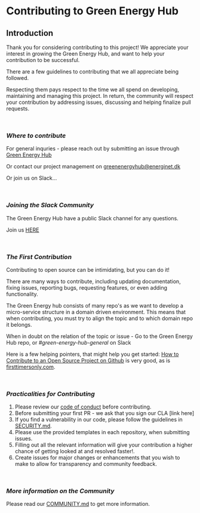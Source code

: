 # Contributing to Green Energy Hub

## Introduction

Thank you for considering contributing to this project!
We appreciate your interest in growing the Green Energy Hub, and want to help your contribution to be successful.

There are a few guidelines to contributing that we all appreciate being followed.

Respecting them pays respect to the time we all spend on developing, maintaining and managing this project.
In return, the community will respect your contribution by addressing issues, discussing and helping finalize pull requests.

<br>

### *Where to contribute*

For general inquries - please reach out by submitting an issue through [Green Energy Hub](https://github.com/Energinet-DataHub/green-energy-hub)

Or contact our project management on [greenenergyhub@energinet.dk](mailto:greenenergyhub@energinet.dk)

Or join us on Slack...

<br>

### *Joining the Slack Community*

The Green Energy Hub have a public Slack channel for any questions.

Join us [HERE](https://join.slack.com/t/greenenergyhub/shared_invite/zt-ik120p69-h8sysERkqRGS0Fj6adKqBw)

<br>

### *The First Contribution*

Contributing to open source can be intimidating, but you can do it!

There are many ways to contribute, including updating documentation, fixing issues, reporting bugs, requesting features, or even adding functionality.

The Green Energy hub consists of many repo's as we want to develop a micro-service structure in a domain driven environment. This means that when contributing, you must try to align the topic and to which domain repo it belongs.

When in doubt on the relation of the topic or issue - Go to the Green Energy Hub repo, or *#green-energy-hub-general* on Slack

Here is a few helping pointers, that might help you get started:
[How to Contribute to an Open Source Project on Github](https://egghead.io/courses/how-to-contribute-to-an-open-source-project-on-github) is very good, as is [firsttimersonly.com](https://www.firsttimersonly.com/).

<br>

### *Practicalities for Contributing*

<!-- markdown-link-check-disable -->

1. Please review our [code of conduct](https://github.com/Energinet-DataHub/green-energy-hub/blob/main/docs/code-of-conduct.md) before contributing.
2. Before submitting your first PR -  we ask that you sign our CLA [link here]
3. If you find a vulnerability in our code, please follow the guidelines in [SECURITY.md](SECURITY.md).
4. Please use the provided templates in each repository, when submitting issues.
5. Filling out all the relevant information will give your contribution a higher chance of getting looked at and resolved faster!.
6. Create issues for major changes or enhancements that you wish to make to allow for transparency and community feedback.

<!-- markdown-link-check-enable -->

<br>

### *More information on the Community*

Please read our [COMMUNITY.md](COMMUNITY.md) to get more information.
